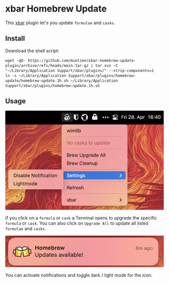 # xbar Homebrew Update

This [xbar](https://github.com/matryer/xbar) plugin let's you update `formulae` and `casks`.

## Install

Download the shell script:

```Shell
wget -qO- https://github.com/mietzen/xbar-homebrew-update-plugin/archive/refs/heads/main.tar.gz | tar xvz -C "~/Library/Application Support/xbar/plugins/" --strip-components=1
ln -s ~/Library/Application Support/xbar/plugins/homebrew-update/homebrew-update.1h.sh ~/Library/Application Support/xbar/plugins/homebrew-update.1h.sh    
```

## Usage

![Menu Demo](assests/menu.png)

If you click on a `formula` or `cask` a Terminal opens to upgrade the specific `formula` or `cask`. You can also click on `Upgrade All` to update all listed `formulae` and `casks`.

![Notification Demo](assests/notification.png)

You can activate notifications and toggle dark / light mode for the icon.
